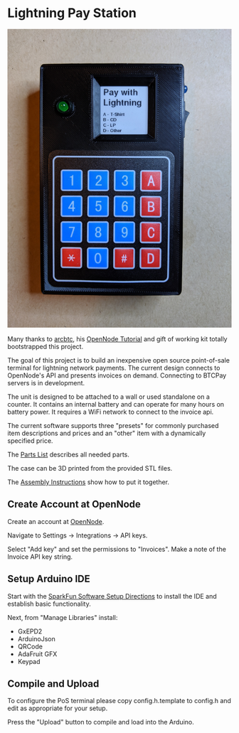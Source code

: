 Lightning Pay Station
================================================================

![Lightning Pay Station](lightning-pos.jpg)

Many thanks to [arcbtc](https://github.com/arcbtc), his 
[OpenNode Tutorial](https://github.com/arcbtc/bitcoin2019conf)
and gift of working kit totally bootstrapped this project.

The goal of this project is to build an inexpensive open source
point-of-sale terminal for lightning network payments.  The current
design connects to OpenNode's API and presents invoices on demand.
Connecting to BTCPay servers is in development.

The unit is designed to be attached to a wall or used standalone on a
counter.  It contains an internal battery and can operate for many
hours on battery power.  It requires a WiFi network to connect to the
invoice api.

The current software supports three "presets" for commonly purchased
item descriptions and prices and an "other" item with a dynamically
specified price.

The [Parts List](parts-list.md) describes all needed parts.

The case can be 3D printed from the provided STL files.

The [Assembly Instructions](assembly.md) show how to put it together.

## Create Account at OpenNode

Create an account at [OpenNode](https://app.opennode.co/join/fad8135d-ed69-4811-840c-bfa4e30df563).

Navigate to Settings -> Integrations -> API keys.

Select "Add key" and set the permissions to "Invoices".  Make a note
of the Invoice API key string.

## Setup Arduino IDE

Start with the [SparkFun Software Setup
Directions](https://learn.sparkfun.com/tutorials/esp32-thing-plus-hookup-guide#software-setup)
to install the IDE and establish basic functionality.

Next, from "Manage Libraries" install:
* GxEPD2
* ArduinoJson
* QRCode
* AdaFruit GFX
* Keypad

## Compile and Upload

To configure the PoS terminal please copy config.h.template to
config.h and edit as appropriate for your setup.

Press the "Upload" button to compile and load into the Arduino.
